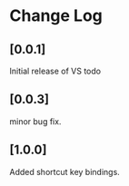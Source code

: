 # Change Log
<!-- 
All notable changes to the "vs-todo" extension will be documented in this file.

Check [Keep a Changelog](http://keepachangelog.com/) for recommendations on how to structure this file. -->

## [0.0.1]

Initial release of VS todo

## [0.0.3]

minor bug fix.

## [1.0.0]

Added shortcut key bindings.